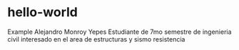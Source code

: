 # hello-world
Example
Alejandro Monroy Yepes
Estudiante de 7mo semestre de ingenieria civil
interesado en el area de estructuras y sismo resistencia
